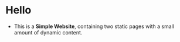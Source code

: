 # Hello

+ This is a **Simple Website**, containing two static pages with a small amount of dynamic content.
